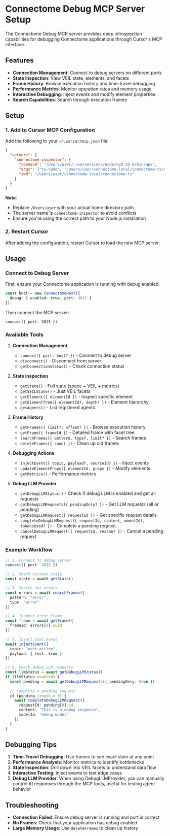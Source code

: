 # Connectome Debug MCP Server Setup

The Connectome Debug MCP server provides deep introspection capabilities for debugging Connectome applications through Cursor's MCP interface.

## Features

- **Connection Management**: Connect to debug servers on different ports
- **State Inspection**: View VEIL state, elements, and facets
- **Frame History**: Browse execution history and time-travel debugging
- **Performance Metrics**: Monitor operation rates and memory usage
- **Interactive Debugging**: Inject events and modify element properties
- **Search Capabilities**: Search through execution frames

## Setup

### 1. Add to Cursor MCP Configuration

Add the following to your `~/.cursor/mcp.json` file:

```json
{
  "servers": {
    "connectome-inspector": {
      "command": "/Users/user/.nvm/versions/node/v20.10.0/bin/npx",
      "args": ["ts-node", "/Users/user/connectome-local/connectome-ts/src/testing/debug-mcp-stdio.ts"],
      "cwd": "/Users/user/connectome-local/connectome-ts"
    }
  }
}
```

**Note**: 
- Replace `/Users/user` with your actual home directory path
- The server name is `connectome-inspector` to avoid conflicts
- Ensure you're using the correct path to your Node.js installation

### 2. Restart Cursor

After adding the configuration, restart Cursor to load the new MCP server.

## Usage

### Connect to Debug Server

First, ensure your Connectome application is running with debug enabled:

```typescript
const host = new ConnectomeHost({
  debug: { enabled: true, port: 3015 }
});
```

Then connect the MCP server:

```
connect({ port: 3015 })
```

### Available Tools

1. **Connection Management**
   - `connect({ port, host? })` - Connect to debug server
   - `disconnect()` - Disconnect from server
   - `getConnectionStatus()` - Check connection status

2. **State Inspection**
   - `getState()` - Full state (space + VEIL + metrics)
   - `getVEILState()` - Just VEIL facets
   - `getElement({ elementId })` - Inspect specific element
   - `getElementTree({ elementId?, depth? })` - Element hierarchy
   - `getAgents()` - List registered agents

3. **Frame History**
   - `getFrames({ limit?, offset? })` - Browse execution history
   - `getFrame({ frameId })` - Detailed frame with facet tree
   - `searchFrames({ pattern, type?, limit? })` - Search frames
   - `deleteFrames({ count })` - Clean up old frames

4. **Debugging Actions**
   - `injectEvent({ topic, payload?, sourceId? })` - Inject events
   - `updateElementProps({ elementId, props })` - Modify elements
   - `getMetrics()` - Performance metrics

5. **Debug LLM Provider**
   - `getDebugLLMStatus()` - Check if debug LLM is enabled and get all requests
   - `getDebugLLMRequests({ pendingOnly? })` - Get LLM requests (all or pending)
   - `getDebugLLMRequest({ requestId })` - Get specific request details
   - `completeDebugLLMRequest({ requestId, content, modelId?, tokensUsed? })` - Complete a pending request
   - `cancelDebugLLMRequest({ requestId, reason? })` - Cancel a pending request

### Example Workflow

```typescript
// 1. Connect to debug server
connect({ port: 3015 })

// 2. Check current state
const state = await getState()

// 3. Search for errors
const errors = await searchFrames({ 
  pattern: "error",
  type: "error" 
})

// 4. Inspect error frame
const frame = await getFrame({ 
  frameId: errors[0].uuid 
})

// 5. Inject test event
await injectEvent({
  topic: "user.action",
  payload: { test: true }
})

// 6. Check debug LLM requests
const llmStatus = await getDebugLLMStatus()
if (llmStatus.enabled) {
  const pending = await getDebugLLMRequests({ pendingOnly: true })
  
  // Complete a pending request
  if (pending.length > 0) {
    await completeDebugLLMRequest({
      requestId: pending[0].id,
      content: "This is a debug response",
      modelId: "debug-model"
    })
  }
}
```

## Debugging Tips

1. **Time-Travel Debugging**: Use frames to see exact state at any point
2. **Performance Analysis**: Monitor metrics to identify bottlenecks
3. **State Inspection**: Drill down into VEIL facets to understand data flow
4. **Interactive Testing**: Inject events to test edge cases
5. **Debug LLM Provider**: When using DebugLLMProvider, you can manually control AI responses through the MCP tools, useful for testing agent behavior

## Troubleshooting

- **Connection Failed**: Ensure debug server is running and port is correct
- **No Frames**: Check that your application has debug enabled
- **Large Memory Usage**: Use `deleteFrames` to clean up history




